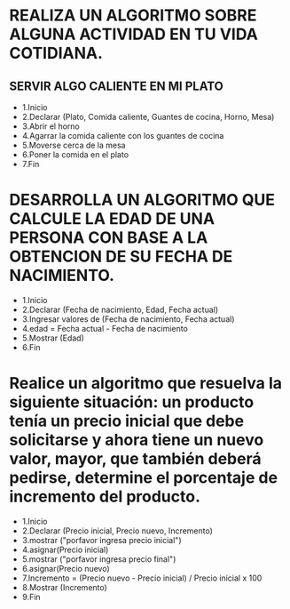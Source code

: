 # REALIZA UN ALGORITMO SOBRE ALGUNA ACTIVIDAD EN TU VIDA COTIDIANA.

## SERVIR ALGO CALIENTE EN MI PLATO

* 1.Inicio
* 2.Declarar (Plato, Comida caliente, Guantes de cocina, Horno, Mesa)
* 3.Abrir el horno
* 4.Agarrar la comida caliente con los guantes de cocina
* 5.Moverse cerca de la mesa
* 6.Poner la comida en el plato
* 7.Fin

# DESARROLLA UN ALGORITMO QUE CALCULE LA EDAD DE UNA PERSONA CON BASE A LA OBTENCION DE SU FECHA DE NACIMIENTO.

* 1.Inicio
* 2.Declarar (Fecha de nacimiento, Edad, Fecha actual)
* 3.Ingresar valores de (Fecha de nacimiento, Fecha actual)
* 4.edad = Fecha actual - Fecha de nacimiento
* 5.Mostrar (Edad)
* 6.Fin 

# Realice un algoritmo que resuelva la siguiente situación: un producto tenía un precio inicial que debe solicitarse y ahora tiene un nuevo valor, mayor, que también deberá pedirse, determine el porcentaje de incremento del producto. 
* 1.Inicio
* 2.Declarar (Precio inicial, Precio nuevo, Incremento)
* 3.mostrar ("porfavor ingresa precio inicial")
* 4.asignar(Precio inicial)
* 5.mostrar ("porfavor ingresa precio final")
* 6.asignar(Precio nuevo)
* 7.Incremento = (Precio nuevo - Precio inicial) / Precio inicial x 100
* 8.Mostrar (Incremento)
* 9.Fin

